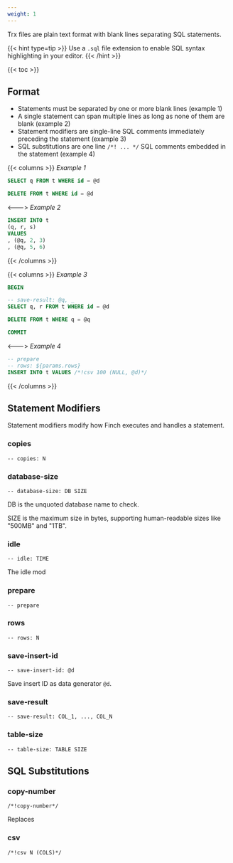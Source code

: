 ```yaml
---
weight: 1
---
```


Trx files are plain text format with blank lines separating SQL statements.

{{< hint type=tip >}}
Use a `.sql` file extension to enable SQL syntax highlighting in your editor.
{{< /hint >}}

{{< toc >}}

## Format

* Statements must be separated by one or more blank lines (example 1)
* A single statement can span multiple lines as long as none of them are blank (example 2)
* Statement modifiers are single-line SQL comments immediately preceding the statement (example 3)
* SQL substitutions are one line `/*! ... */` SQL comments embedded in the statement (example 4)

{{< columns >}}
_Example 1_
```sql
SELECT q FROM t WHERE id = @d

DELETE FROM t WHERE id = @d
```
<--->
_Example 2_
```sql
INSERT INTO t
(q, r, s)
VALUES
, (@q, 2, 3)
, (@q, 5, 6)
```
{{< /columns >}}

{{< columns >}}
_Example 3_
```sql
BEGIN 

-- save-result: @q, _
SELECT q, r FROM t WHERE id = @d

DELETE FROM t WHERE q = @q

COMMIT
```
<--->
_Example 4_
```sql
-- prepare
-- rows: ${params.rows}
INSERT INTO t VALUES /*!csv 100 (NULL, @d)*/
```
{{< /columns >}}

## Statement Modifiers

Statement modifiers modify how Finch executes and handles a statement.

### copies

`-- copies: N` 

### database-size

`-- database-size: DB SIZE`

DB is the unquoted database name to check.

SIZE is the maximum size in bytes, supporting human-readable sizes like "500MB" and "1TB".

### idle

`-- idle: TIME`

The idle mod 

### prepare

`-- prepare`

### rows

`-- rows: N`

### save-insert-id

`-- save-insert-id: @d`

Save insert ID as data generator `@d`.

### save-result

`-- save-result: COL_1, ..., COL_N`


### table-size

`-- table-size: TABLE SIZE`

## SQL Substitutions


### copy-number

`/*!copy-number*/`

Replaces

### csv

`/*!csv N (COLS)*/`


